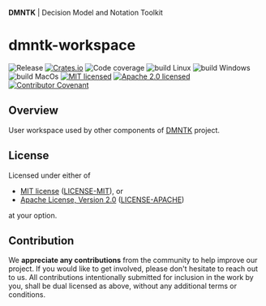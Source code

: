**DMNTK** | Decision Model and Notation Toolkit

# dmntk-workspace

![Release][release-badge]
[![Crates.io][crates-badge]][crates-url]
![Code coverage][coverage-badge]
![build Linux][build-badge-linux]
![build Windows][build-badge-windows]
![build MacOs][build-badge-macos]
[![MIT licensed][mit-badge]][mit-url]
[![Apache 2.0 licensed][apache-badge]][apache-url]
[![Contributor Covenant][coc-badge]](https://github.com/dmntk/dmntk.rs/blob/main/CODE_OF_CONDUCT.md)

[release-badge]: https://img.shields.io/badge/BETA-16A085.svg
[crates-badge]: https://img.shields.io/crates/v/dmntk-workspace.svg
[crates-url]: https://crates.io/crates/dmntk-workspace
[coverage-badge]: https://img.shields.io/badge/Code%20coverage-95%25-green.svg
[build-badge-linux]: https://github.com/dmntk/dmntk.rs/actions/workflows/build-linux.yml/badge.svg
[build-badge-windows]: https://github.com/dmntk/dmntk.rs/actions/workflows/build-windows.yml/badge.svg
[build-badge-macos]: https://github.com/dmntk/dmntk.rs/actions/workflows/build-macos.yml/badge.svg
[mit-badge]: https://img.shields.io/badge/License-MIT-blue.svg
[mit-url]: https://github.com/dmntk/dmntk.rs/blob/main/LICENSE-MIT
[apache-badge]: https://img.shields.io/badge/License-Apache%202.0-blue.svg
[apache-url]: https://github.com/dmntk/dmntk.rs/blob/main/LICENSE-APACHE
[coc-badge]: https://img.shields.io/badge/Contributor%20Covenant-2.1-4baaaa.svg

## Overview

User workspace used by other components of [DMNTK](https://github.com/dmntk) project.

## License

Licensed under either of

- [MIT license](https://opensource.org/licenses/MIT) ([LICENSE-MIT](https://github.com/dmntk/dmntk.rs/blob/main/LICENSE-MIT)), or
- [Apache License, Version 2.0](https://www.apache.org/licenses/LICENSE-2.0) ([LICENSE-APACHE](https://github.com/dmntk/dmntk.rs/blob/main/LICENSE-APACHE))

at your option.

## Contribution

We **appreciate any contributions** from the community to help improve our project.
If you would like to get involved, please don't hesitate to reach out to us.
All contributions intentionally submitted for inclusion in the work by you,
shall be dual licensed as above, without any additional terms or conditions.
